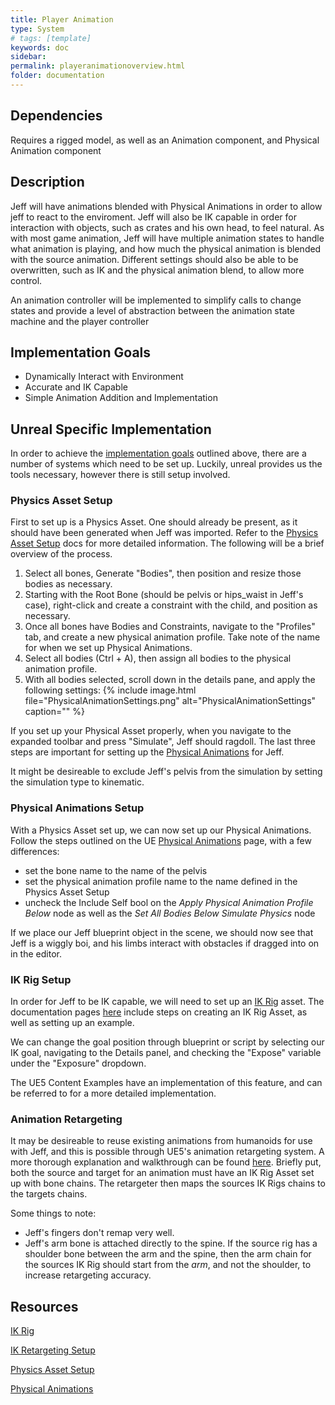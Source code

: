 ```yaml
---
title: Player Animation
type: System
# tags: [template]
keywords: doc
sidebar: 
permalink: playeranimationoverview.html
folder: documentation
---
```


## Dependencies

Requires a rigged model, as well as an Animation component, and Physical Animation component

## Description

Jeff will have animations blended with Physical Animations in order to allow jeff to react to the enviroment. Jeff will also be IK capable in order for interaction with objects, such as crates and his own head, to feel natural. As with most game animation, Jeff will have multiple animation states to handle what animation is playing, and how much the physical animation is blended with the source animation. Different settings should also be able to be overwritten, such as IK and the physical animation blend, to allow more control.

An animation controller will be implemented to simplify calls to change states and provide a level of abstraction between the animation state machine and the player controller

## Implementation Goals

- Dynamically Interact with Environment
- Accurate and IK Capable
- Simple Animation Addition and Implementation

<!-- ## Physical Animations

There are multiple ways Physical Animations are achieved- originally, Jeff was motor driven. This is accomplished by adding a torque to a joint in order to match a source animation's joint rotation. However, this can become unstable with large chains of joints.

<h3 style="color:gray">Advantages</h3>
  - add sauce
<h3 style="color:gray">Disadvantages</h3>
  - sometimes soggy spaghetti
-->
## Unreal Specific Implementation

In order to achieve the [implementation goals](#implementation-goals) outlined above, there are a number of systems which need to be set up. Luckily, unreal provides us the tools necessary, however there is still setup involved.

### Physics Asset Setup

First to set up is a Physics Asset. One should already be present, as it should have been generated when Jeff was imported. Refer to the [Physics Asset Setup] docs for more detailed information. The following will be a brief overview of the process.

1. Select all bones, Generate "Bodies", then position and resize those bodies as necessary.
2. Starting with the Root Bone (should be pelvis or hips_waist in Jeff's case), right-click and create a constraint with the child, and position as necessary.
3. Once all bones have Bodies and Constraints, navigate to the "Profiles" tab, and create a new physical animation profile. Take note of the name for when we set up Physical Animations.
4. Select all bodies (Ctrl + A), then assign all bodies to the physical animation profile.
5. With all bodies selected, scroll down in the details pane, and apply the following settings: {% include image.html file="PhysicalAnimationSettings.png" alt="PhysicalAnimationSettings" caption="" %}

If you set up your Physical Asset properly, when you navigate to the expanded toolbar and press "Simulate", Jeff should ragdoll. The last three steps are important for setting up the [Physical Animations] for Jeff.

It might be desireable to exclude Jeff's pelvis from the simulation by setting the simulation type to kinematic.

### Physical Animations Setup

With a Physics Asset set up, we can now set up our Physical Animations. Follow the steps outlined on the UE [Physical Animations] page, with a few differences:

- set the bone name to the name of the pelvis
- set the physical animation profile name to the name defined in the Physics Asset Setup
- uncheck the Include Self bool on the *Apply Physical Animation Profile Below* node as well as the *Set All Bodies Below Simulate Physics* node

If we place our Jeff blueprint object in the scene, we should now see that Jeff is a wiggly boi, and his limbs interact with obstacles if dragged into on in the editor.

### IK Rig Setup

In order for Jeff to be IK capable, we will need to set up an [IK Rig] asset. The documentation pages [here](https://docs.unrealengine.com/5.1/en-US/ik-rig-in-unreal-engine/) include steps on creating an IK Rig Asset, as well as setting up an example.

We can change the goal position through blueprint or script by selecting our IK goal, navigating to the Details panel, and checking the "Expose" variable under the "Exposure" dropdown.

The UE5 Content Examples have an implementation of this feature, and can be referred to for a more detailed implementation.

### Animation Retargeting

It may be desireable to reuse existing animations from humanoids for use with Jeff, and this is possible through UE5's animation retargeting system. A more thorough explanation and walkthrough can be found [here](https://docs.unrealengine.com/5.1/en-US/ik-rig-animation-retargeting-in-unreal-engine/). Briefly put, both the source and target for an animation must have an IK Rig Asset set up with bone chains. The retargeter then maps the sources IK Rigs chains to the targets chains.

Some things to note:

- Jeff's fingers don't remap very well.
- Jeff's arm bone is attached directly to the spine. If the source rig has a shoulder bone between the arm and the spine, then the arm chain for the sources IK Rig should start from the *arm*, and not the shoulder, to increase retargeting accuracy.

## Resources

[IK Rig]

[IK Retargeting Setup]

[Physics Asset Setup]

[Physical Animations]

[IK Rig]: https://docs.unrealengine.com/5.1/en-US/ik-rig-in-unreal-engine/

[IK Retargeting Setup]: https://docs.unrealengine.com/5.0/en-US/ik-rig-animation-retargeting-in-unreal-engine/

[Physics Asset Setup]: https://docs.unrealengine.com/5.1/en-US/creating-a-physics-constraint-profile-in-unreal-engine/

[Physical Animations]: https://docs.unrealengine.com/5.1/en-US/applying-a-physical-animation-profile-in-unreal-engine/
